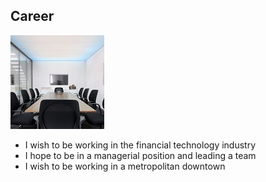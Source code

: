 ## Career 

![Thomas P. Röthlisberger = Corporate Office](office.jpg)
- I wish to be working in the financial technology industry 
- I hope to be in a managerial position and leading a team 
- I wish to be working in a metropolitan downtown 
